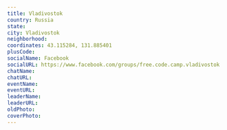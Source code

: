 ```yaml
---
title: Vladivostok
country: Russia
state: 
city: Vladivostok
neighborhood: 
coordinates: 43.115284, 131.885401
plusCode:
socialName: Facebook
socialURL: https://www.facebook.com/groups/free.code.camp.vladivostok
chatName:
chatURL:
eventName:
eventURL:
leaderName:
leaderURL:
oldPhoto: 
coverPhoto:
---
```

